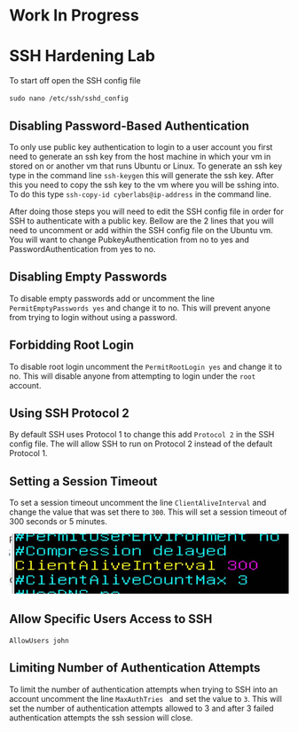 # Work In Progress



# SSH Hardening Lab



To start off open the SSH config file

`sudo nano /etc/ssh/sshd_config` 



## Disabling Password-Based Authentication



To only use public key authentication to login to a user account you first need to generate an ssh key from the host machine in which your vm in stored on or another vm that runs Ubuntu or Linux. To generate an ssh key type in the command line `ssh-keygen` this will generate the ssh key. After this you need to copy the ssh key to the vm where you will be sshing into. To do this type `ssh-copy-id cyberlabs@ip-address` in the command line. 



After doing those steps you will need to edit the SSH config file in order for SSH to authenticate with a public key. Bellow are the 2 lines that you will need to uncomment or add within   the SSH config file on the Ubuntu vm. You will want to change PubkeyAuthentication from no to yes and PasswordAuthentication from yes to no.





## Disabling Empty Passwords



To disable empty passwords add or uncomment the line `PermitEmptyPasswords yes` and change it to no. This will prevent anyone from trying to login without using a password.



## Forbidding Root Login



To disable root login uncomment the `PermitRootLogin yes` and change it to no. This will disable anyone from attempting to login under the `root` account.



## Using SSH Protocol 2



By default SSH uses Protocol 1 to change this add `Protocol 2` in the SSH config file. The will allow SSH to run on Protocol 2 instead of the default Protocol 1.



## Setting a Session Timeout



To set a session timeout uncomment the line `ClientAliveInterval` and change the value that was set there to `300`. This will set a session timeout of 300 seconds or 5 minutes.

![](https://github.com/liamb8/capstone/blob/main/Labs/SSH%20Hardening/Pictures/ClientAliveInt.JPG)

## Allow Specific Users Access to SSH



`AllowUsers john`



## Limiting Number of Authentication Attempts



To limit the number of authentication attempts when trying to SSH into an account uncomment the line `MaxAuthTries ` and set the value to `3`. This will set the number of authentication attempts allowed to 3 and after 3 failed authentication attempts the ssh session will close.



